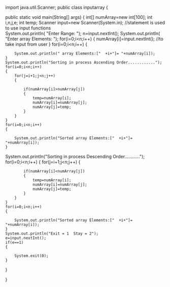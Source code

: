 import java.util.Scanner;
public class inputarray
{

public static void main(String[] args) {
	int[] numArray=new int[100];
	int i,n,j,e;
	int temp;
	Scanner input=new Scanner(System.in);   //statement is used to use input functions       
		System.out.println(	"Enter Range: ");
	 n=input.nextInt();
	System.out.println(	"Enter array Elements: ");
	for(i=0;i<n;i++)
	{
		numArray[i]=input.nextInt();     //to take input from user
	}
	for(i=0;i<n;i++)
	{

		System.out.println(" array Elements:["  +i+"]= "+numArray[i]);
	}
	System.out.println("Sorting in process Ascending Order............");
	for(i=0;i<n;i++)
	{
		for(j=i+1;j<n;j++)
		{

			if(numArray[i]>numArray[j])
			{
      			temp=numArray[i];
      			numArray[i]=numArray[j];
      			numArray[j]=temp;
			}
		}
	}
	for(i=0;i<n;i++)
	{

		System.out.println("Sorted array Elements:["  +i+"]= "+numArray[i]);
	}
System.out.println("Sorting in process Descending Order............");
	for(i=0;i<n;i++)
	{
		for(j=i+1;j<n;j++)
		{

			if(numArray[i]<numArray[j])
			{
      			temp=numArray[i];
      			numArray[i]=numArray[j];
      			numArray[j]=temp;
			}
		}
	}
	for(i=0;i<n;i++)
	{

		System.out.println("Sorted array Elements:["  +i+"]= "+numArray[i]);
	}
	System.out.println("Exit = 1  Stay = 2");
    e=input.nextInt();
    if(e==1)
    {

    	System.exit(0);
    }
}

}
